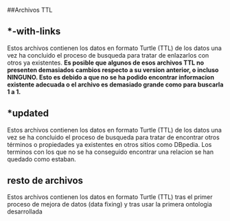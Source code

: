 ##Archivos TTL

## *-with-links

Estos archivos contienen los datos en formato Turtle (TTL) de los datos una vez ha concluido el proceso de busqueda 
para tratar de enlazarlos con otros ya existentes. **Es posible que algunos de esos archivos TTL no presenten demasiados 
cambios respecto a su version anterior, o incluso NINGUNO. Esto es debido a que no se ha podido encontrar informacion existente adecuada o 
el archivo es demasiado grande como para buscarla 1 a 1.**

## *updated

Estos archivos contienen los datos en formato Turtle (TTL) de los datos una vez se ha concluido el proceso de 
busqueda para tratar de encontrar otros términos o propiedades ya existentes en otros sitios como DBpedia. 
Los terminos con los que no se ha conseguido encontrar una relacion se han quedado como estaban.

## resto de archivos

Estos archivos contienen los datos en formato Turtle (TTL) tras el primer proceso de mejora de datos (data fixing) 
y tras usar la primera ontologia desarrollada